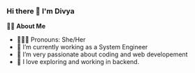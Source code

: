### Hi there 👋 I'm Divya

👩‍💻 **About Me**

- 👩🏻‍💻 Pronouns: She/Her
- 🔭 I’m currently working as a System Engineer
- 🌱 I’m very passionate about coding and web developement
- 🧭 I love exploring and working in backend.

